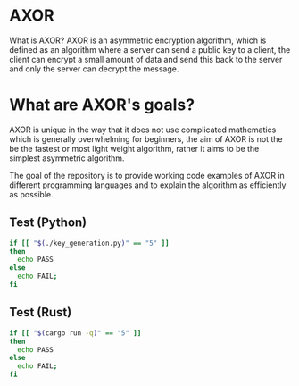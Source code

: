 ﻿# AXOR
What is AXOR?
AXOR is an asymmetric encryption algorithm, which is defined as an algorithm where a server can send a public key to a client, the client can encrypt a small amount of data and send this back to the server and only the server can decrypt the message.
# What are AXOR's goals?
AXOR is unique in the way that it does not use complicated mathematics which is generally overwhelming for beginners, the aim of AXOR is not the be the fastest or most light weight algorithm, rather it aims to be the simplest asymmetric algorithm.

The goal of the repository is to provide working code examples of AXOR in different programming languages and to explain the algorithm as efficiently as possible.

## Test (Python)

```bash
if [[ "$(./key_generation.py)" == "5" ]]
then
  echo PASS
else
  echo FAIL;
fi
```

## Test (Rust)

```bash
if [[ "$(cargo run -q)" == "5" ]]
then
  echo PASS
else
  echo FAIL;
fi
```